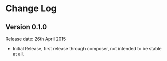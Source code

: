 # Change Log


## Version 0.1.0

Release date: 26th April 2015

- Initial Release, first release through composer, not intended to be stable at all.